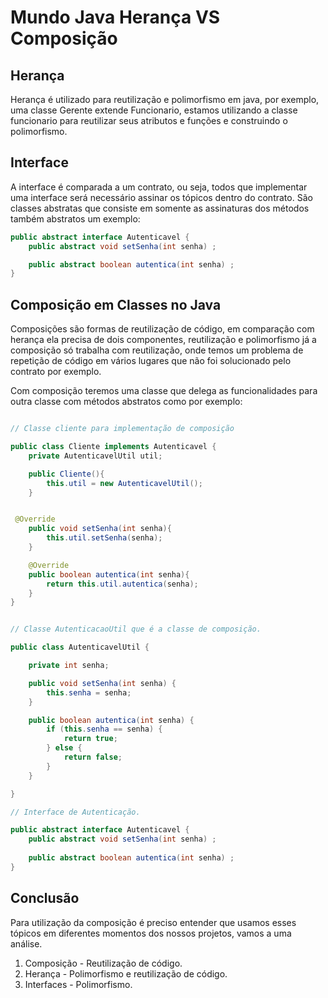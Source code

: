 # Mundo Java Herança VS Composição

## Herança

Herança é utilizado para reutilização e polimorfismo em java, por exemplo, uma classe Gerente extende Funcionario, estamos utilizando a classe funcionario para reutilizar seus atributos e funções e construindo o polimorfismo.

## Interface

A interface é comparada a um contrato, ou seja, todos que implementar uma interface será necessário assinar os tópicos dentro do contrato. São classes abstratas que consiste em somente as assinaturas dos métodos também abstratos um exemplo:

```java
public abstract interface Autenticavel {
    public abstract void setSenha(int senha) ;

    public abstract boolean autentica(int senha) ;
}
```

## Composição em Classes no Java

Composições são formas de reutilização de código, em comparação com herança ela precisa de dois componentes, reutilização e polimorfismo já a composição só trabalha com reutilização, onde temos um problema de repetição de código em vários lugares que não foi solucionado pelo contrato por exemplo.

Com composição teremos uma classe que delega as funcionalidades para outra classe com métodos abstratos como por exemplo:

```java

// Classe cliente para implementação de composição

public class Cliente implements Autenticavel {
    private AutenticavelUtil util;

    public Cliente(){
        this.util = new AutenticavelUtil();
    }


 @Override
    public void setSenha(int senha){
        this.util.setSenha(senha);
    }

    @Override
    public boolean autentica(int senha){
        return this.util.autentica(senha);
    }
}


// Classe AutenticacaoUtil que é a classe de composição.

public class AutenticavelUtil {

    private int senha;

    public void setSenha(int senha) {
        this.senha = senha;
    }

    public boolean autentica(int senha) {
        if (this.senha == senha) {
            return true;
        } else {
            return false;
        }
    }

}

// Interface de Autenticação.

public abstract interface Autenticavel {
    public abstract void setSenha(int senha) ;
    
    public abstract boolean autentica(int senha) ;
}

```

## Conclusão

Para utilização da composição é preciso entender que usamos esses tópicos em diferentes momentos dos nossos projetos, vamos a uma análise.

1. Composição - Reutilização de código.
1. Herança - Polimorfismo e reutilização de código.
1. Interfaces -  Polimorfismo.
